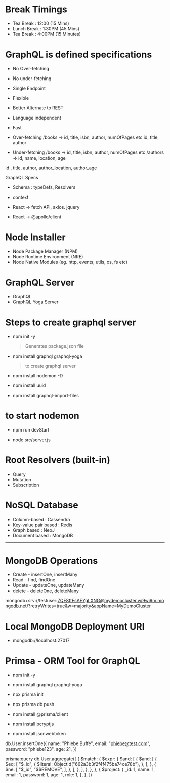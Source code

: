 # Break Timings

- Tea Break : 12:00 (15 Mins)
- Lunch Break : 1:30PM (45 Mins)
- Tea Break : 4:00PM (15 Minutes)

# GraphQL is defined specifications

- No Over-fetching
- No under-fetching
- Single Endpoint
- Flexible
- Better Alternate to REST
- Language independent
- Fast

- Over-fetching
  /books -> id, title, isbn, author, numOfPages etc
  id, title, author

- Under-fetching
  /books -> id, title, isbn, author, numOfPages etc
  /authors -> id, name, location, age

id , title, author, author_location, author_age

GraphQL Specs

- Schema : typeDefs, Resolvers
- context

- React -> fetch API, axios. jquery
- React -> @apollo/client

# Node Installer

- Node Package Manager (NPM)
- Node Runtime Environment (NRE)
- Node Native Modules (eg. http, events, utils, os, fs etc)

# GraphQL Server

- GraphQL
- GraphQL Yoga Server

# Steps to create graphql server

- npm init -y
  > Generates package.json file
- npm install graphql graphql-yoga
  > to create graphql server
- npm install nodemon -D

- npm install uuid
- npm install graphql-import-files

# to start nodemon

- npm run devStart

- node src/server.js

# Root Resolvers (built-in)

- Query
- Mutation
- Subscription

# NoSQL Database

- Column-based : Cassendra
- Key-value pair based : Redis
- Graph based : NeoJ
- Document based : MongoDB

---

# MongoDB Operations

- Create - insertOne, insertMany
- Read - find, findOne
- Update - updateOne, updateMany
- delete - deleteOne, deleteMany

mongodb+srv://testuser:ZQE8ftFsAEYgLXNG@mydemocluster.wj9wi9m.mongodb.net/?retryWrites=true&w=majority&appName=MyDemoCluster

# Local MongoDB Deployment URI

- mongodb://localhost:27017

# Primsa - ORM Tool for GraphQL

- npm init -y
- npm install graphql graphql-yoga

- npx prisma init
- npx prisma db push
- npm install @prisma/client
- npm install bcryptjs
- npm install jsonwebtoken

db.User.insertOne({ name: "Phiebe Buffe", email: "phiebe@test.com", password: "phiebe123", age: 21, })

prisma:query db.User.aggregate([ { $match: { $expr: { $and: [ { $and: [ { $eq: [ "$\_id", { $literal: ObjectId("662a3b3f2f4f475ba74ce78b"), }, ], }, { $ne: [ "$\_id", "$$REMOVE", ], }, ], }, ], }, }, }, { $project: { \_id: 1, name: 1, email: 1, password: 1, age: 1, role: 1, }, }, ])
